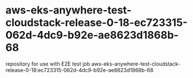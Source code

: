 # aws-eks-anywhere-test-cloudstack-release-0-18-ec723315-062d-4dc9-b92e-ae8623d1868b-68
repository for use with E2E test job aws-eks-anywhere-test-cloudstack-release-0-18:ec723315-062d-4dc9-b92e-ae8623d1868b-68
